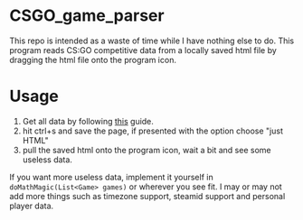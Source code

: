 # CSGO_game_parser

This repo is intended as a waste of time while I have nothing else to do.
This program reads CS:GO competitive data from a locally saved html file by dragging the html file onto the program icon.

# Usage
1. Get all data by following [this](https://www.reddit.com/r/GlobalOffensive/comments/8mbtjx/how_to_check_your_personal_game_data_for_banned/) guide.
2. hit ctrl+s and save the page, if presented with the option choose "just HTML"
3. pull the saved html onto the program icon, wait a bit and see some useless data.

If you want more useless data, implement it yourself in `doMathMagic(List<Game> games)` or wherever you see fit.
I may or may not add more things such as timezone support, steamid support and personal player data.
